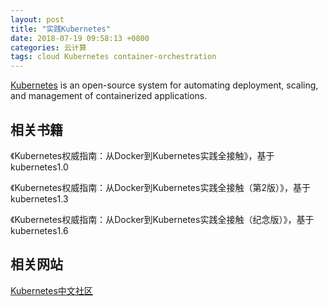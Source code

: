 ```yaml
---
layout: post
title: "实践Kubernetes"
date: 2018-07-19 09:58:13 +0800
categories: 云计算
tags: cloud Kubernetes container-orchestration
---
```


[Kubernetes](https://kubernetes.io/) is an open-source system for automating deployment, scaling, and management of containerized applications.

## 相关书籍

《Kubernetes权威指南：从Docker到Kubernetes实践全接触》，基于kubernetes1.0

《Kubernetes权威指南：从Docker到Kubernetes实践全接触（第2版）》，基于kubernetes1.3

《Kubernetes权威指南：从Docker到Kubernetes实践全接触（纪念版）》，基于kubernetes1.6

## 相关网站

[Kubernetes中文社区](https://www.kubernetes.org.cn)